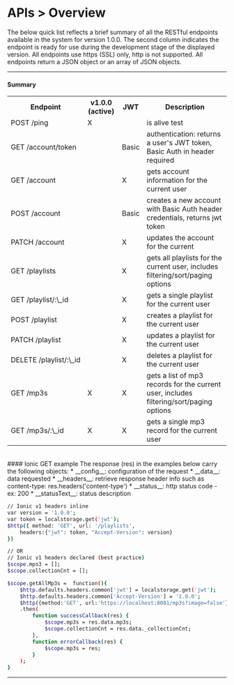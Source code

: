 <div class="page-header">
  <h1  id="page-title">APIs > Overview</h1>
</div>

The below quick list reflects a brief summary of all the RESTful endpoints available
in the system for version 1.0.0. The second column indicates the endpoint is ready for use during
the development stage of the displayed version. All endpoints use https (SSL) only, http is not supported.
All endpoints return a JSON object or an array of JSON objects.



___
#### Summary

<table id="tbl">
<colgroup>
    <col>
    <col>
    <col>
  </colgroup>
  <tr>
    <th>Endpoint</th>
    <th>v1.0.0 (active)</th>
    <th>JWT</th>
    <th>Description</th>
  </tr>
  <tr>
    <td>POST /ping</td>
    <td>X</td>
    <td></td>
    <td>is alive test</td>
  </tr>

  <!-- ACCOUNTS ------------ -->
  <tr>
    <td NOWRAP>GET /account/token</td>
    <td></td>
    <td>Basic</td>
    <td>authentication: returns a user's JWT token, Basic Auth in header required</td>
  </tr>
  <tr>
    <td NOWRAP>GET /account</td>
    <td></td>
    <td>X</td>
    <td>gets account information for the current user</td>
  </tr>
    <td NOWRAP>POST /account</td>
    <td></td>
    <td>Basic</td>
    <td>creates a new account with Basic Auth header credentials, returns jwt token</td>
  </tr>
    <td NOWRAP>PATCH /account</td>
    <td></td>
    <td>X</td>
    <td>updates the account for the current</td>
  </tr>



  <!-- PLAYLISTS ----------------------------------- -->
  <tr>
    <td NOWRAP>GET /playlists</td>
    <td></td>
    <td>X</td>
    <td>gets all playlists for the current user, includes filtering/sort/paging options</td>
  </tr>

  <tr>
    <td NOWRAP>GET /playlist/:\_id</td>
    <td></td>
    <td>X</td>
    <td>gets a single playlist for the current user</td>
  </tr>
  <tr>
    <td NOWRAP>POST /playlist</td>
    <td></td>
    <td>X</td>
    <td>creates a playlist for the current user</td>
  </tr>
  <tr>
    <td NOWRAP>PATCH /playlist</td>
    <td></td>
    <td>X</td>
    <td>updates a playlist for the current user</td>
  </tr>
  <tr>
    <td NOWRAP>DELETE /playlist/:\_id</td>
    <td></td>
    <td>X</td>
    <td>deletes a playlist for the current user</td>
  </tr>

  <!-- MP3s ----------------------- -->
  <tr>
    <td NOWRAP>GET /mp3s</td>
    <td>X</td>
    <td>X</td>
    <td>gets a list of mp3 records for the current user, includes filtering/sort/paging options</td>
  </tr>
  <tr>
    <td NOWRAP>GET /mp3s/:\_id</td>
    <td>X</td>
    <td>X</td>
    <td>gets a single mp3 record for the current user</td>
  </tr>

</table>

<br/>
#### Ionic GET example
The response (res) in the examples below carry the following objects:
* __config__: configuration of the request
* __data__: data requested
* __headers__: retrieve response header info such as content-type: res.headers('content-type')
* __status__: http status code - ex: 200
* __statusText__: status description

```bash
// Ionic v1 headers inline
var version = '1.0.0';
var token = localstorage.get('jwt');
$http({ method: 'GET', url: '/playlists',
    headers:{"jwt": token, "Accept-Version": version}
})

// OR
// Ionic v1 headers declared (best practice)
$scope.mps3 = [];
$scope.collectionCnt = [];

$scope.getAllMp3s =  function(){
    $http.defaults.headers.common['jwt'] = localstorage.get('jwt');
    $http.defaults.headers.common['Accept-Version'] = '1.0.0';
    $http({method:'GET', url:'https://localhost:8081/mp3s?image=false'})
    .then(
        function successCallback(res) {
            $scope.mp3s = res.data.mp3s;
            $scope.collectionCnt = res.data._collectionCnt;
        },
        function errorCallback(res) {
            $scope.mp3s = res;
        }
    );
}
```

___
